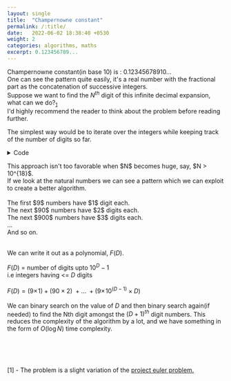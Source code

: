 ```yaml
---
layout: single
title:  "Champernowne constant"
permalink: /:title/
date:   2022-06-02 18:38:40 +0530
weight: 2
categories: algorithms, maths
excerpt: 0.123456789...
---
```


<!-- <h1><u>Champernowne constant</u></h1> -->

Champernowne constant(in base $10$) is : $0.12345678910...$
<br>
One can see the pattern quite easily, it's a real number with the fractional part as the concatenation of successive integers.
<br>
Suppose we want to find the $N^{th}$ digit of this infinite decimal expansion, what can we do?<sub><a href="#1">1</a></sub>
<br>
I'd highly recommend the reader to think about the problem before reading further.

<p>
The simplest way would be to iterate over the integers while keeping track of the number of digits so far.

<details>
<summary>Code</summary>
{% highlight python %}
def find_Nth_digit(N):
  cur = 0, num = 1
  while true: 
      d = number_of_digits(num)
      if cur + d < N:
          cur += d
      else:
          return get_ith_digit(i = N - cur, num)
      num += 1
{% endhighlight %}
</details>
</p>

<p>
This approach isn't too favorable when $N$ becomes huge, say, $N > 10^{18}$. 
<br>
If we look at the natural numbers we can see a pattern which we can exploit to create a better algorithm.
<br>
<br>
The first $9$ numbers have $1$ digit each. <br>
The next $90$ numbers have $2$ digits each. <br>
The next $900$ numbers have $3$ digits each. <br>
... <br>
And so on. <br>
<br>

We can write it out as a polynomial, $F(D)$. <br>

$F(D)$ = number of digits upto $10 ^ D - 1$ <br>
        i.e integers having <= $D$ digits
<br>
<br>
$F(D) = (9 \times \!1) + (90 \times 2) \: + ... \: + (9 \times \! 10 ^ {(D - 1)} \times D)$
<br>
<br>
We can binary search on the value of $D$ and then binary search again(if needed) to find the Nth digit amongst the $(D + 1)^{th}$ digit numbers. This reduces the complexity of the algorithm by a lot, and we have something in the form of $O(\log N)$ time complexity.
</p>
<br>
<br>
<br>
<p id="1">
[1] - The problem is a slight variation of the <a
href="https://projecteuler.net/problem=40">project euler problem.</a>
</p>
